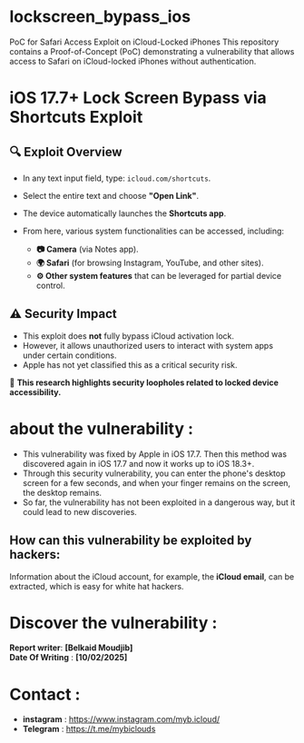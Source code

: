 # lockscreen_bypass_ios
PoC for Safari Access Exploit on iCloud-Locked iPhones This repository contains a Proof-of-Concept (PoC) demonstrating a vulnerability that allows access to Safari on iCloud-locked iPhones without authentication. 

# iOS 17.7+ Lock Screen Bypass via Shortcuts Exploit  

## 🔍 Exploit Overview  
- In any text input field, type: `icloud.com/shortcuts`.  
- Select the entire text and choose **"Open Link"**.  
- The device automatically launches the **Shortcuts app**.  
- From here, various system functionalities can be accessed, including:  

  - **📷 Camera** (via Notes app).  
  - **🌍 Safari** (for browsing Instagram, YouTube, and other sites).  
  - **⚙️ Other system features** that can be leveraged for partial device control.  

## ⚠️ Security Impact  
- This exploit does **not** fully bypass iCloud activation lock.  
- However, it allows unauthorized users to interact with system apps under certain conditions.  
- Apple has not yet classified this as a critical security risk.  

🚀 **This research highlights security loopholes related to locked device accessibility.**  
 # about the vulnerability : 
 - This vulnerability was fixed by Apple in iOS 17.7. Then this method was discovered again in iOS 17.7 and now it works up to iOS 18.3+.
 - Through this security vulnerability, you can enter the phone's desktop screen for a few seconds, and when your finger remains on the screen, the desktop remains.
 - So far, the vulnerability has not been exploited in a dangerous way, but it could lead to new discoveries.

## How can this vulnerability be exploited by hackers:
Information about the iCloud account, for example, the **iCloud email**, can be extracted, which is easy for white hat hackers.
# Discover the vulnerability : 
**Report writer**: **[Belkaid Moudjib]**  
**Date Of Writing** : **[10/02/2025]**
# Contact : 
- **instagram** : https://www.instagram.com/myb.icloud/
- **Telegram** : https://t.me/mybiclouds




